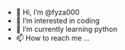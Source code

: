 - 👋 Hi, I’m @fyza000
- 👀 I’m interested in coding
- 🌱 I’m currently learning python
- 📫 How to reach me ...

<!---
fyza000/fyza000 is a ✨ special ✨ repository because its `README.md` (this file) appears on your GitHub profile.
You can click the Preview link to take a look at your changes.
--->
